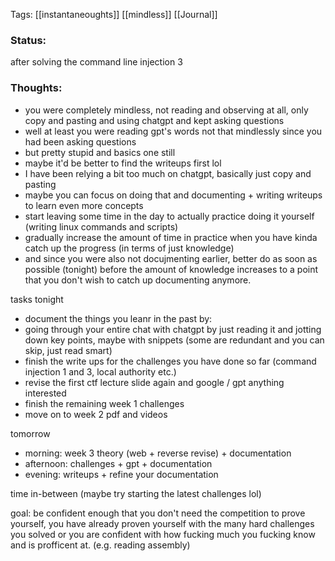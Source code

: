 
Tags: [[instantaneoughts]] [[mindless]] [[Journal]]
### Status:
after solving the command line injection 3 
### Thoughts:
- you were completely mindless, not reading and observing at all, only copy and pasting and using chatgpt and kept asking questions
- well at least you were reading gpt's words not that mindlessly since you had been asking questions
- but pretty stupid and basics one still 
- maybe it'd be better to find the writeups first lol 
- I have been relying a bit too much on chatgpt, basically just copy and pasting
- maybe you can focus on doing that and documenting + writing writeups to learn even more concepts
- start leaving some time in the day to actually practice doing it yourself (writing linux commands and scripts) 
- gradually increase the amount of time in practice when you have kinda catch up the progress (in terms of just knowledge)
- and since you were also not docujmenting earlier, better do as soon as possible (tonight) before the amount of knowledge increases to a point that you don't wish to catch up documenting anymore. 

tasks tonight

- document the things you leanr in the past by:
- going through your entire chat with chatgpt by just reading it and jotting down key points, maybe with snippets (some are redundant and you can skip, just read smart)
- finish the write ups for the challenges you have done so far (command injection 1 and 3, local authority etc.)
- revise the first ctf lecture slide again and google / gpt anything interested
- finish the remaining week 1 challenges
- move on to week 2 pdf and videos

tomorrow

- morning: week 3 theory (web + reverse revise) + documentation
- afternoon: challenges + gpt + documentation
- evening: writeups + refine your documentation

time in-between (maybe try starting the latest challenges lol)

goal: be confident enough that you don't need the competition to prove yourself, you have already proven yourself with the many hard challenges you solved or you are confident with how fucking much you fucking know and is profficent at. (e.g. reading assembly)